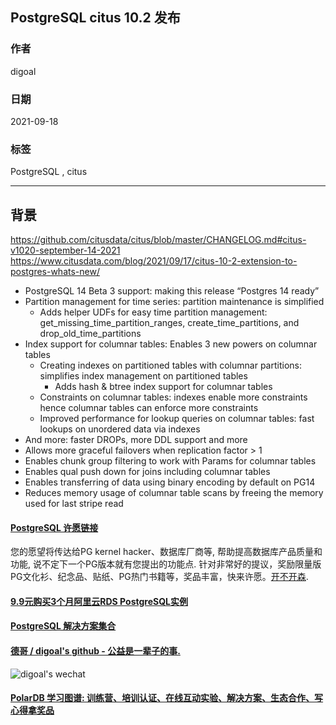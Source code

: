 ## PostgreSQL citus 10.2 发布  
  
### 作者  
digoal  
  
### 日期  
2021-09-18   
  
### 标签  
PostgreSQL , citus     
  
----  
  
## 背景  
https://github.com/citusdata/citus/blob/master/CHANGELOG.md#citus-v1020-september-14-2021  
https://www.citusdata.com/blog/2021/09/17/citus-10-2-extension-to-postgres-whats-new/  
  
- PostgreSQL 14 Beta 3 support: making this release “Postgres 14 ready”  
- Partition management for time series: partition maintenance is simplified  
    - Adds helper UDFs for easy time partition management: get_missing_time_partition_ranges, create_time_partitions, and drop_old_time_partitions  
- Index support for columnar tables: Enables 3 new powers on columnar tables  
    - Creating indexes on partitioned tables with columnar partitions: simplifies index management on partitioned tables  
        - Adds hash & btree index support for columnar tables  
    - Constraints on columnar tables: indexes enable more constraints hence columnar tables can enforce more constraints  
    - Improved performance for lookup queries on columnar tables: fast lookups on unordered data via indexes  
- And more: faster DROPs, more DDL support and more  
- Allows more graceful failovers when replication factor > 1  
- Enables chunk group filtering to work with Params for columnar tables  
- Enables qual push down for joins including columnar tables  
- Enables transferring of data using binary encoding by default on PG14  
- Reduces memory usage of columnar table scans by freeing the memory used for last stripe read  
  
  
  
#### [PostgreSQL 许愿链接](https://github.com/digoal/blog/issues/76 "269ac3d1c492e938c0191101c7238216")
您的愿望将传达给PG kernel hacker、数据库厂商等, 帮助提高数据库产品质量和功能, 说不定下一个PG版本就有您提出的功能点. 针对非常好的提议，奖励限量版PG文化衫、纪念品、贴纸、PG热门书籍等，奖品丰富，快来许愿。[开不开森](https://github.com/digoal/blog/issues/76 "269ac3d1c492e938c0191101c7238216").  
  
  
#### [9.9元购买3个月阿里云RDS PostgreSQL实例](https://www.aliyun.com/database/postgresqlactivity "57258f76c37864c6e6d23383d05714ea")
  
  
#### [PostgreSQL 解决方案集合](https://yq.aliyun.com/topic/118 "40cff096e9ed7122c512b35d8561d9c8")
  
  
#### [德哥 / digoal's github - 公益是一辈子的事.](https://github.com/digoal/blog/blob/master/README.md "22709685feb7cab07d30f30387f0a9ae")
  
  
![digoal's wechat](../pic/digoal_weixin.jpg "f7ad92eeba24523fd47a6e1a0e691b59")
  
  
#### [PolarDB 学习图谱: 训练营、培训认证、在线互动实验、解决方案、生态合作、写心得拿奖品](https://www.aliyun.com/database/openpolardb/activity "8642f60e04ed0c814bf9cb9677976bd4")
  
